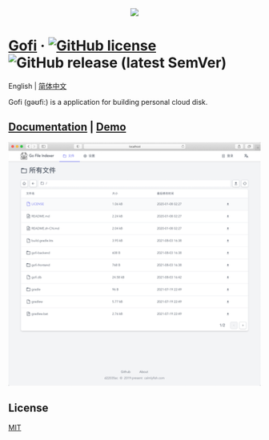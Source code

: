 <div align="center">
<img src="./preview/logo.png">
</div>

# [Gofi](https://gofi.calmlyfish.com) &middot; [![GitHub license](https://img.shields.io/badge/license-MIT-blue.svg)](https://github.com/Sloaix/Gofi/blob/master/LICENSE) ![GitHub release (latest SemVer)](https://img.shields.io/github/v/release/Sloaix/Gofi)

English | [简体中文](./README.zh-CN.md)

Gofi (gəʊfi:) is a application for building personal cloud disk.

## [Documentation](https://gofi.calmlyfish.com) | [Demo](http://gofi-demo.calmlyfish.com)

![preview](./preview/preview.png)

## License

[MIT](./LICENSE)
